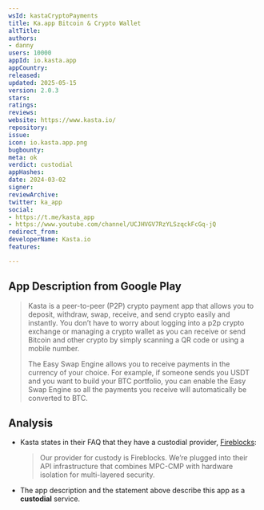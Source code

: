 ```yaml
---
wsId: kastaCryptoPayments
title: Ka.app Bitcoin & Crypto Wallet
altTitle: 
authors:
- danny
users: 10000
appId: io.kasta.app
appCountry: 
released: 
updated: 2025-05-15
version: 2.0.3
stars: 
ratings: 
reviews: 
website: https://www.kasta.io/
repository: 
issue: 
icon: io.kasta.app.png
bugbounty: 
meta: ok
verdict: custodial
appHashes: 
date: 2024-03-02
signer: 
reviewArchive: 
twitter: ka_app
social:
- https://t.me/kasta_app
- https://www.youtube.com/channel/UCJHVGV7RzYLSzqckFcGq-jQ
redirect_from: 
developerName: Kasta.io
features: 

---
```


## App Description from Google Play

> Kasta is a peer-to-peer (P2P) crypto payment app that allows you to deposit, withdraw, swap, receive, and send crypto easily and instantly. You don’t have to worry about logging into a p2p crypto exchange or managing a crypto wallet as you can receive or send Bitcoin and other crypto by simply scanning a QR code or using a mobile number.
>
> The Easy Swap Engine allows you to receive payments in the currency of your choice. For example, if someone sends you USDT and you want to build your BTC portfolio, you can enable the Easy Swap Engine so all the payments you receive will automatically be converted to BTC.

## Analysis

- Kasta states in their FAQ that they have a custodial provider, [Fireblocks](https://www.kasta.io/faq):
  > Our provider for custody is Fireblocks. We’re plugged into their API infrastructure that combines MPC-CMP with hardware isolation for multi-layered security.
- The app description and the statement above describe this app as a **custodial** service.
